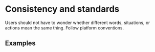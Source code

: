 # Consistency and standards

Users should not have to wonder whether different words, situations, or actions mean the same thing. Follow platform conventions.

## Examples


